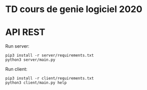 # TD cours de genie logiciel 2020

# API REST


Run server:

```
pip3 install -r server/requirements.txt
python3 server/main.py
```

Run client:

```
pip3 install -r client/requirements.txt
python3 client/main.py help
```


